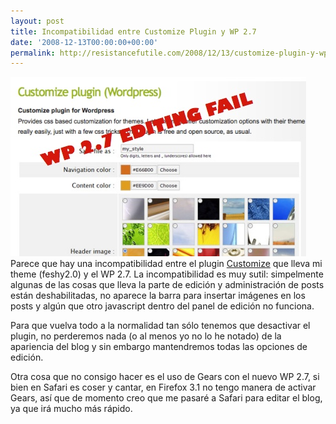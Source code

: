 ```yaml
---
layout: post
title: Incompatibilidad entre Customize Plugin y WP 2.7
date: '2008-12-13T00:00:00+00:00'
permalink: http://resistancefutile.com/2008/12/13/customize-plugin-y-wp-27/
---
```

<img src="/assets/zz47a15162.jpg" alt="Customize FAIL" title="Customize FAIL" width="473" height="287" class="centro" />Parece que hay una incompatibilidad entre el plugin <a href="http://www.jide.fr/english/downloads/customize/">Customize</a> que lleva mi theme (feshy2.0) y el WP 2.7. La incompatibilidad es muy sutil: simpelmente algunas de las cosas que lleva la parte de edición y administración de posts están deshabilitadas, no aparece la barra para insertar imágenes en los posts y algún que otro javascript dentro del panel de edición no funciona.

Para que vuelva todo a la normalidad tan sólo tenemos que desactivar el plugin, no perderemos nada (o al menos yo no lo he notado) de la apariencia del blog y sin embargo mantendremos todas las opciones de edición.

Otra cosa que no consigo hacer es el uso de Gears con el nuevo WP 2.7, si bien en Safari es coser y cantar, en Firefox 3.1 no tengo manera de activar Gears, así que de momento creo que me pasaré a Safari para editar el blog, ya que irá mucho más rápido.
